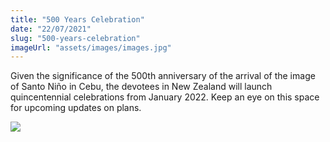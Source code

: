 ```yaml
---
title: "500 Years Celebration"
date: "22/07/2021"
slug: "500-years-celebration"
imageUrl: "assets/images/images.jpg"
---
```


Given the significance of the 500th anniversary of the arrival of the image of Santo Niño in Cebu, the devotees in New Zealand will launch quincentennial celebrations from January 2022. Keep an eye on this space for upcoming updates on plans.

[![](https://i0.wp.com/santonino-nz.org/wp-content/uploads/2021/07/images.jpg?resize=225%2C225&ssl=1)](https://i0.wp.com/santonino-nz.org/wp-content/uploads/2021/07/images.jpg?ssl=1)